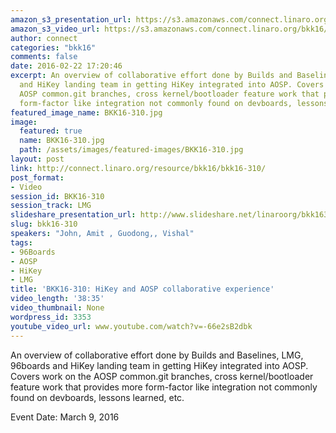 ```yaml
---
amazon_s3_presentation_url: https://s3.amazonaws.com/connect.linaro.org/bkk16/Presentations/Wednesday/BKK16-310.pdf
amazon_s3_video_url: https://s3.amazonaws.com/connect.linaro.org/bkk16/Videos/Wednesday/BKK16-310%20HiKey%20and%20AOSP%20collaborative%20experience.mp4
author: connect
categories: "bkk16"
comments: false
date: 2016-02-22 17:20:46
excerpt: An overview of collaborative effort done by Builds and Baselines, LMG, 96boards
  and HiKey landing team in getting HiKey integrated into AOSP. Covers work on the
  AOSP common.git branches, cross kernel/bootloader feature work that provides more
  form-factor like integration not commonly found on devboards, lessons learned, etc.
featured_image_name: BKK16-310.jpg
image:
  featured: true
  name: BKK16-310.jpg
  path: /assets/images/featured-images/BKK16-310.jpg
layout: post
link: http://connect.linaro.org/resource/bkk16/bkk16-310/
post_format:
- Video
session_id: BKK16-310
session_track: LMG
slideshare_presentation_url: http://www.slideshare.net/linaroorg/bkk16310-the-hikey-aosp-collaborative-experience
slug: bkk16-310
speakers: "John, Amit , Guodong,, Vishal"
tags:
- 96Boards
- AOSP
- HiKey
- LMG
title: 'BKK16-310: HiKey and AOSP collaborative experience'
video_length: '38:35'
video_thumbnail: None
wordpress_id: 3353
youtube_video_url: www.youtube.com/watch?v=-66e2sB2dbk
---
```


An overview of collaborative effort done by Builds and Baselines, LMG, 96boards and HiKey landing team in getting HiKey integrated into AOSP. Covers work on the AOSP common.git branches, cross kernel/bootloader feature work that provides more form-factor like integration not commonly found on devboards, lessons learned, etc.

Event Date: March 9, 2016
